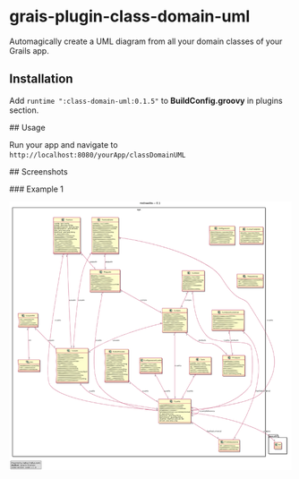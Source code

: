 grais-plugin-class-domain-uml
=============================

Automagically create a UML diagram from all your domain classes of your Grails app.

## Installation

Add `runtime ":class-domain-uml:0.1.5"` to **BuildConfig.groovy** in plugins section.

## Usage

Run your app and navigate to `http://localhost:8080/yourApp/classDomainUML`

## Screenshots

### Example 1

![Example 1](web-app/images/class-domain-uml-screenshot-1.png)
